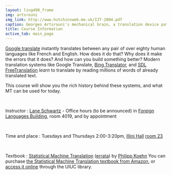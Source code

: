 ```yaml
---
layout: ling490_frame
img: artsrouni
img_link: http://www.hutchinsweb.me.uk/IJT-2004.pdf
caption: Georges Artsrouni's mechanical brain, a translation device patented in 1933 in France.
title: Course Information
active_tab: main_page 
---
```


[Google translate](http://translate.google.com/) instantly
translates between any pair of over eighty human languages 
like French and English. How does it do that? Why does it 
make the errors that it does? And how can you build something 
better? Modern translation systems like Google Translate, 
[Bing Translator](http://www.microsofttranslator.com/),
and [SDL FreeTranslation](http://www.freetranslation.com/)
*learn* to translate by reading millions of words of already 
translated text. 

This course will show you the rich history behind these systems, and what MT can be used for today.

<br/>

Instructor
: [Lane Schwartz](http://www.linguistics.illinois.edu/people/lanes) - Office hours (to be announced) in [Foreign Languages Building](https://www.fs.uiuc.edu/ada/0172.html), room 4019, and by appointment

<br/>

Time and place
: Tuesdays and Thursdays 2:00-3:20pm, [Illini Hall](http://ada.fs.illinois.edu/0065.html) [room 23](https://www.cites.illinois.edu/ics/illini_hall.html)

<br/>

Textbook
: [Statistical Machine Translation](http://www.statmt.org/book/) (<a href="http://statmt.org/book/errata.html">errata</a>) 
by <a href="http://homepages.inf.ed.ac.uk/pkoehn/">Philipp Koehn</a> 
You can purchase <a href="http://www.amazon.com/Statistical-Machine-Translation-Philipp-Koehn/dp/0521874157">the Statistical Machine Translation textbook from Amazon</a>, or <a href="http://proquest.safaribooksonline.com.proxy2.library.illinois.edu/9781139637565">access it online</a> through the UIUC library.
